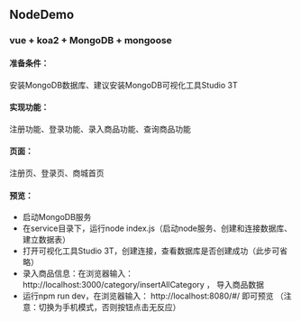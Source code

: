 ## NodeDemo
### vue + koa2 + MongoDB + mongoose


#### 准备条件：
安装MongoDB数据库、建议安装MongoDB可视化工具Studio 3T


#### 实现功能：
注册功能、登录功能、录入商品功能、查询商品功能


#### 页面：
注册页、登录页、商城首页


#### 预览： 
- 启动MongoDB服务
- 在service目录下，运行node index.js（启动node服务、创建和连接数据库、建立数据表）
- 打开可视化工具Studio 3T，创建连接，查看数据库是否创建成功（此步可省略）
- 录入商品信息：在浏览器输入： http://localhost:3000/category/insertAllCategory ， 导入商品数据
- 运行npm run dev，在浏览器输入： http://localhost:8080/#/  即可预览 （注意：切换为手机模式，否则按钮点击无反应）
